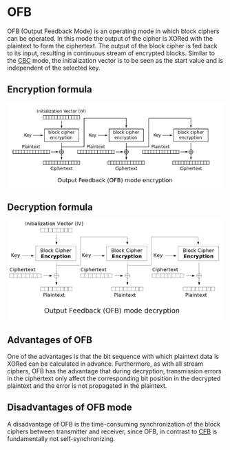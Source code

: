 # OFB

OFB (Output Feedback Mode) is an operating mode in which block ciphers can be operated. In this mode the output of the cipher is XORed with the plaintext to form the ciphertext. The output of the block cipher is fed back to its input, resulting in continuous stream of encrypted blocks. Similar to the [CBC](/docs/cbc_mode.md) mode, the initialization vector is to be seen as the start value and is independent of the selected key.

## Encryption formula

![](/docs/images/OFB_encryption.png)

## Decryption formula

![](/docs/images/OFB_decryption.png)

## Advantages of OFB

One of the advantages is that the bit sequence with which plaintext data is XORed can be calculated in advance. Furthermore, as with all stream ciphers, OFB has the advantage that during decryption, transmission errors in the ciphertext only affect the corresponding bit position in the decrypted plaintext and the error is not propagated in the plaintext.

## Disadvantages of OFB mode

A disadvantage of OFB is the time-consuming synchronization of the block ciphers between transmitter and receiver, since OFB, in contrast to [CFB](/docs/cfb_mode.md) is fundamentally not self-synchronizing.
